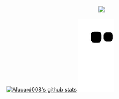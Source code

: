 <!-- ### Hi there 👋 -->

<div id="header" align="center">
  <img src="https://media.giphy.com/media/M9gbBd9nbDrOTu1Mqx/giphy.gif" width="100"/>
</div>

[![Alucard008's github stats](https://github-readme-stats.vercel.app/api?username=Alucard008)](https://github.com/Alucard008/github-readme-stats)
![Snake animation](https://github.com/Alucard008/Alucard008/blob/output/github-contribution-grid-snake.svg)
